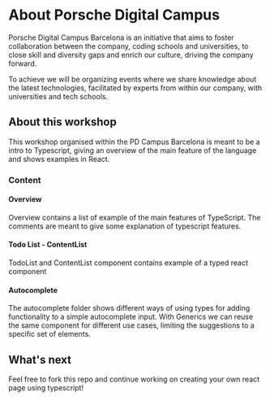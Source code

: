 # About Porsche Digital Campus

Porsche Digital Campus Barcelona is an initiative that aims to foster collaboration between the company, coding schools and universities,  to close skill and diversity gaps and enrich our culture, driving the company forward.
 
To achieve we will be organizing events where we share knowledge about the latest technologies, facilitated by experts from within our company, with universities and tech schools. 

## About this workshop

This workshop organised within the PD Campus Barcelona is meant to be a intro to Typescript, giving an overview of the main feature of the language and shows examples in React.

### Content

#### Overview

Overview contains a list of example of the main features of TypeScript. 
The comments are meant to give some explanation of typescript features. 

#### Todo List - ContentList

TodoList and ContentList component contains example of a typed react component

#### Autocomplete

The autocomplete folder shows different ways of using types for adding functionality to a simple autocomplete input. 
With Generics we can reuse the same component for different use cases, limiting the suggestions to a specific set of elements. 

## What's next

Feel free to fork this repo and continue working on creating your own react page using typescript!


